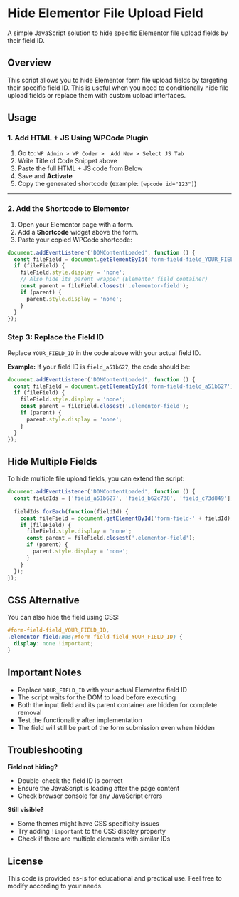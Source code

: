 # Hide Elementor File Upload Field

A simple JavaScript solution to hide specific Elementor file upload fields by their field ID.

## Overview

This script allows you to hide Elementor form file upload fields by targeting their specific field ID. This is useful when you need to conditionally hide file upload fields or replace them with custom upload interfaces.

## Usage

### 1. Add HTML + JS Using WPCode Plugin

1. Go to: `WP Admin > WP Coder >  Add New > Select JS Tab`
2. Write Title of Code Snippet above
3. Paste the full HTML + JS code from Below
4. Save and **Activate**
5. Copy the generated shortcode (example: `[wpcode id="123"]`)

---

### 2. Add the Shortcode to Elementor

1. Open your Elementor page with a form.
2. Add a **Shortcode** widget above the form.
3. Paste your copied WPCode shortcode:
```javascript
document.addEventListener('DOMContentLoaded', function () {
  const fileField = document.getElementById('form-field-field_YOUR_FIELD_ID');
  if (fileField) {
    fileField.style.display = 'none';
    // Also hide its parent wrapper (Elementor field container)
    const parent = fileField.closest('.elementor-field');
    if (parent) {
      parent.style.display = 'none';
    }
  }
});
```

### Step 3: Replace the Field ID

Replace `YOUR_FIELD_ID` in the code above with your actual field ID.

**Example:**
If your field ID is `field_a51b627`, the code should be:

```javascript
document.addEventListener('DOMContentLoaded', function () {
  const fileField = document.getElementById('form-field-field_a51b627');
  if (fileField) {
    fileField.style.display = 'none';
    const parent = fileField.closest('.elementor-field');
    if (parent) {
      parent.style.display = 'none';
    }
  }
});
```

## Hide Multiple Fields

To hide multiple file upload fields, you can extend the script:

```javascript
document.addEventListener('DOMContentLoaded', function () {
  const fieldIds = ['field_a51b627', 'field_b62c738', 'field_c73d849'];
  
  fieldIds.forEach(function(fieldId) {
    const fileField = document.getElementById('form-field-' + fieldId);
    if (fileField) {
      fileField.style.display = 'none';
      const parent = fileField.closest('.elementor-field');
      if (parent) {
        parent.style.display = 'none';
      }
    }
  });
});
```

## CSS Alternative

You can also hide the field using CSS:

```css
#form-field-field_YOUR_FIELD_ID,
.elementor-field:has(#form-field-field_YOUR_FIELD_ID) {
  display: none !important;
}
```

## Important Notes

- Replace `YOUR_FIELD_ID` with your actual Elementor field ID
- The script waits for the DOM to load before executing
- Both the input field and its parent container are hidden for complete removal
- Test the functionality after implementation
- The field will still be part of the form submission even when hidden

## Troubleshooting

**Field not hiding?**
- Double-check the field ID is correct
- Ensure the JavaScript is loading after the page content
- Check browser console for any JavaScript errors

**Still visible?**
- Some themes might have CSS specificity issues
- Try adding `!important` to the CSS display property
- Check if there are multiple elements with similar IDs

## License

This code is provided as-is for educational and practical use. Feel free to modify according to your needs.
